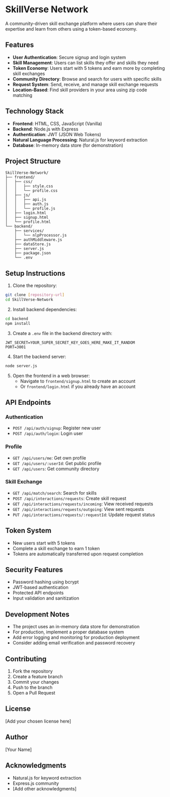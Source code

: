 # SkillVerse Network

A community-driven skill exchange platform where users can share their expertise and learn from others using a token-based economy.

## Features

- **User Authentication**: Secure signup and login system
- **Skill Management**: Users can list skills they offer and skills they need
- **Token Economy**: Users start with 5 tokens and earn more by completing skill exchanges
- **Community Directory**: Browse and search for users with specific skills
- **Request System**: Send, receive, and manage skill exchange requests
- **Location-Based**: Find skill providers in your area using zip code matching

## Technology Stack

- **Frontend**: HTML, CSS, JavaScript (Vanilla)
- **Backend**: Node.js with Express
- **Authentication**: JWT (JSON Web Tokens)
- **Natural Language Processing**: Natural.js for keyword extraction
- **Database**: In-memory data store (for demonstration)

## Project Structure

```
SkillVerse-Network/
├── frontend/
│   ├── css/
│   │   ├── style.css
│   │   └── profile.css
│   ├── js/
│   │   ├── api.js
│   │   ├── auth.js
│   │   └── profile.js
│   ├── login.html
│   ├── signup.html
│   └── profile.html
└── backend/
    ├── services/
    │   └── nlpProcessor.js
    ├── authMiddleware.js
    ├── dataStore.js
    ├── server.js
    ├── package.json
    └── .env
```

## Setup Instructions

1. Clone the repository:
```bash
git clone [repository-url]
cd SkillVerse-Network
```

2. Install backend dependencies:
```bash
cd backend
npm install
```

3. Create a `.env` file in the backend directory with:
```
JWT_SECRET=YOUR_SUPER_SECRET_KEY_GOES_HERE_MAKE_IT_RANDOM
PORT=3001
```

4. Start the backend server:
```bash
node server.js
```

5. Open the frontend in a web browser:
   - Navigate to `frontend/signup.html` to create an account
   - Or `frontend/login.html` if you already have an account

## API Endpoints

### Authentication
- `POST /api/auth/signup`: Register new user
- `POST /api/auth/login`: Login user

### Profile
- `GET /api/users/me`: Get own profile
- `GET /api/users/:userId`: Get public profile
- `GET /api/users`: Get community directory

### Skill Exchange
- `GET /api/match/search`: Search for skills
- `POST /api/interactions/requests`: Create skill request
- `GET /api/interactions/requests/incoming`: View received requests
- `GET /api/interactions/requests/outgoing`: View sent requests
- `PUT /api/interactions/requests/:requestId`: Update request status

## Token System

- New users start with 5 tokens
- Complete a skill exchange to earn 1 token
- Tokens are automatically transferred upon request completion

## Security Features

- Password hashing using bcrypt
- JWT-based authentication
- Protected API endpoints
- Input validation and sanitization

## Development Notes

- The project uses an in-memory data store for demonstration
- For production, implement a proper database system
- Add error logging and monitoring for production deployment
- Consider adding email verification and password recovery

## Contributing

1. Fork the repository
2. Create a feature branch
3. Commit your changes
4. Push to the branch
5. Open a Pull Request

## License

[Add your chosen license here]

## Author

[Your Name]

## Acknowledgments

- Natural.js for keyword extraction
- Express.js community
- [Add other acknowledgments]
